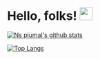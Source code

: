 # Hello, folks! <img src="https://raw.githubusercontent.com/MartinHeinz/MartinHeinz/master/wave.gif" width="30px">

[![Ns piumal's github stats](https://github-readme-stats.vercel.app/api?username=piumalns&include_all_commits=true&show_icons=true&theme=dark&count_private=true)](https://github.com/ChanakaUOMIT)

<!-- [![Dulanga Heshan StackOverflow](https://github-readme-stackoverflow.vercel.app/?userID=9216423&theme=dark&layout=default)](https://stackoverflow.com/users/9216423/dulanga-heshan) -->

[![Top Langs](https://github-readme-stats.vercel.app/api/top-langs/?username=piumalns&repo=github-readme-stats&theme=radical&show_icons=true&layout=compact)](https://github.com/anuraghazra/github-readme-stats)
